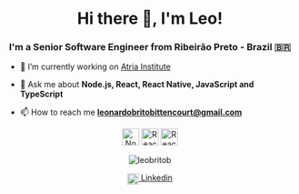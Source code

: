 <h1 align="center">Hi there 👋, I'm Leo!</h1>
<h3 align="center">I'm a Senior Software Engineer from Ribeirão Preto - Brazil 🇧🇷</h3>

- 🔭 I’m currently working on [Atria Institute](https://atria.org)

- 💬 Ask me about **Node.js, React, React Native, JavaScript and TypeScript**

- 📫 How to reach me **leonardobritobittencourt@gmail.com**

<p align="center">
  <img src="https://img.shields.io/badge/Node.js-%E2%98%85%E2%98%85%E2%98%85%E2%98%85%E2%98%86-green?logo=node.js&style=for-the-badge" alt="Node.js" height="30"/>
  <img src="https://img.shields.io/badge/React-%E2%98%85%E2%98%85%E2%98%85%E2%98%85%E2%98%86-green?logo=react&style=for-the-badge" alt="React" height="30"/>
  <img src="https://img.shields.io/badge/React Native-%E2%98%85%E2%98%85%E2%98%85%E2%98%85%E2%98%86-green?logo=react&style=for-the-badge" alt="React Native" height="30"/>
</p>

<p align="center">
  <img src="https://github-readme-stats.vercel.app/api?username=leobritob&show_icons=true" alt="leobritob" />
</p>

<p align="center">
  <a href="https://linkedin.com/in/leobritob" target="blank">
    <img align="center" src="https://cdn.jsdelivr.net/npm/simple-icons@3.0.1/icons/linkedin.svg" alt="ghaynesh" height="20" width="20" />
    Linkedin
  </a>
</p>

